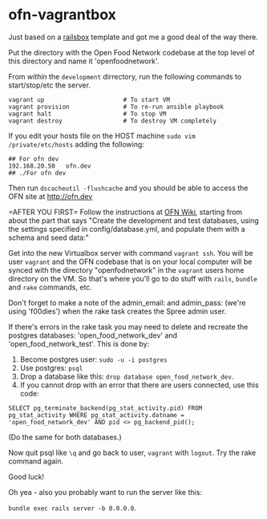 # ofn-vagrantbox

Just based on a [railsbox](http://railsbox.io) template and got me a good deal of the way there.

Put the directory with the Open Food Network codebase at the top level of this directory and name it 'openfoodnetwork'.

From _within_ the `development` dirrectory, run the following commands to start/stop/etc the server.

```
vagrant up                      # To start VM
vagrant provision               # To re-run ansible playbook
vagrant halt                    # To stop VM
vagrant destroy                 # To destroy VM completely
```

If you edit your hosts file on the HOST machine `sudo vim /private/etc/hosts` adding the following:

```
## For ofn dev
192.168.20.50   ofn.dev
## ./For ofn dev
```

Then run `dscacheutil -flushcache` and you should be able to access the OFN site at http://ofn.dev

=AFTER YOU FIRST=
Follow the instructions at [OFN Wiki](https://github.com/openfoodfoundation/openfoodnetwork), starting from about the part that says "Create the development and test databases, using the settings specified in config/database.yml, and populate them with a schema and seed data:"

Get into the new Virtualbox server with command `vagrant ssh`. You will be user `vagrant` and the OFN codebase that is on your local computer will be synced with the directory "openfodnetwork" in the `vagrant` users home directory on the VM. So that's where you'll go to do stuff with `rails`, `bundle` and `rake` commands, etc. 

Don't forget to make a note of the admin_email: and admin_pass: (we're using 'f00dies') when the rake task creates the Spree admin user.

If there's errors in the rake task you may need to delete and recreate the postgres databases: 'open_food_network_dev' and 'open_food_network_test'. This is done by:

1. Become postgres user: `sudo -u -i postgres`
2. Use postgres: `psql`
3. Drop a database like this: `drop database open_food_network_dev`.
4. If you cannot drop with an error that there are users connected, use this code:

`SELECT pg_terminate_backend(pg_stat_activity.pid)
FROM pg_stat_activity
WHERE pg_stat_activity.datname = 'open_food_network_dev'
  AND pid <> pg_backend_pid();`

(Do the same for both databases.)

Now quit psql like `\q` and go back to user, `vagrant` with `logout`. Try the rake command again.

Good luck!

Oh yea - also you probably want to run the server like this:

`bundle exec rails server -b 0.0.0.0`.
